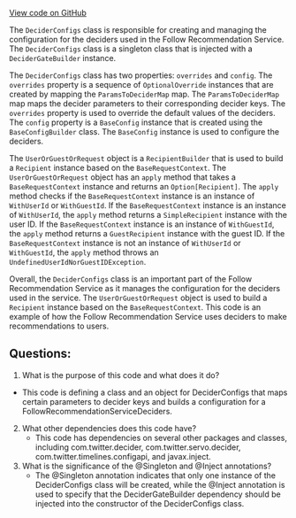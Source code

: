 [View code on GitHub](https://github.com/misbahsy/the-algorithm/follow-recommendations-service/server/src/main/scala/com/twitter/follow_recommendations/configapi/DeciderConfigs.scala)

The `DeciderConfigs` class is responsible for creating and managing the configuration for the deciders used in the Follow Recommendation Service. The `DeciderConfigs` class is a singleton class that is injected with a `DeciderGateBuilder` instance. 

The `DeciderConfigs` class has two properties: `overrides` and `config`. The `overrides` property is a sequence of `OptionalOverride` instances that are created by mapping the `ParamsToDeciderMap` map. The `ParamsToDeciderMap` map maps the decider parameters to their corresponding decider keys. The `overrides` property is used to override the default values of the deciders. The `config` property is a `BaseConfig` instance that is created using the `BaseConfigBuilder` class. The `BaseConfig` instance is used to configure the deciders.

The `UserOrGuestOrRequest` object is a `RecipientBuilder` that is used to build a `Recipient` instance based on the `BaseRequestContext`. The `UserOrGuestOrRequest` object has an `apply` method that takes a `BaseRequestContext` instance and returns an `Option[Recipient]`. The `apply` method checks if the `BaseRequestContext` instance is an instance of `WithUserId` or `WithGuestId`. If the `BaseRequestContext` instance is an instance of `WithUserId`, the `apply` method returns a `SimpleRecipient` instance with the user ID. If the `BaseRequestContext` instance is an instance of `WithGuestId`, the `apply` method returns a `GuestRecipient` instance with the guest ID. If the `BaseRequestContext` instance is not an instance of `WithUserId` or `WithGuestId`, the `apply` method throws an `UndefinedUserIdNorGuestIDException`.

Overall, the `DeciderConfigs` class is an important part of the Follow Recommendation Service as it manages the configuration for the deciders used in the service. The `UserOrGuestOrRequest` object is used to build a `Recipient` instance based on the `BaseRequestContext`. This code is an example of how the Follow Recommendation Service uses deciders to make recommendations to users.
## Questions: 
 1. What is the purpose of this code and what does it do?
   - This code is defining a class and an object for DeciderConfigs that maps certain parameters to decider keys and builds a configuration for a FollowRecommendationServiceDeciders.
2. What other dependencies does this code have?
   - This code has dependencies on several other packages and classes, including com.twitter.decider, com.twitter.servo.decider, com.twitter.timelines.configapi, and javax.inject.
3. What is the significance of the @Singleton and @Inject annotations?
   - The @Singleton annotation indicates that only one instance of the DeciderConfigs class will be created, while the @Inject annotation is used to specify that the DeciderGateBuilder dependency should be injected into the constructor of the DeciderConfigs class.